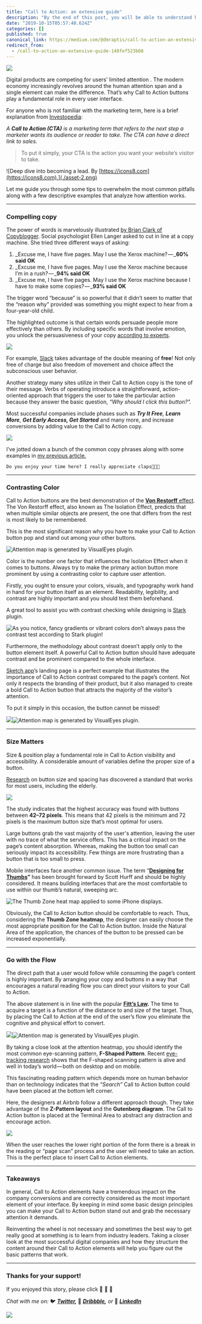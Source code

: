 ```yaml
---
title: "Call to Action: an extensive guide"
description: "By the end of this post, you will be able to understand how attention actually works and convert your visitors into leads."
date: "2019-10-15T05:57:40.624Z"
categories: []
published: true
canonical_link: https://medium.com/@dmraptis/call-to-action-an-extensive-guide-140fef523b08
redirect_from:
  - /call-to-action-an-extensive-guide-140fef523b08
---
```


![](./asset-1.png)

Digital products are competing for users’ limited attention . The modern economy increasingly revolves around the human attention span and a single element can make the difference. That’s why Call to Action buttons play a fundamental role in every user interface.

For anyone who is not familiar with the marketing term, here is a brief explanation from [Investopedia](https://www.investopedia.com/terms/c/call-action-cta.asp):

_A_ **_Call to Action (CTA)_** _is a marketing term that refers to the next step a marketer wants its audience or reader to take. The CTA can have a direct link to sales._

> To put it simply, your CTA is the action you want your website’s visitor to take.

![Deep dive into becoming a lead. By [https://icons8.com](https://icons8.com).](./asset-2.png)

Let me guide you through some tips to overwhelm the most common pitfalls along with a few descriptive examples that analyze how attention works.

---

### Compelling copy

The power of words is marvelously illustrated [by Brian Clark of Copyblogger](http://www.copyblogger.com/the-two-most-important-words-in-blogging/). Social psychologist Ellen Langer asked to cut in line at a copy machine. She tried three different ways of asking:

1.  _Excuse me, I have five pages. May I use the Xerox machine? — _**60% said OK**
2.  _Excuse me, I have five pages. May I use the Xerox machine because I’m in a rush? — _**94% said OK**
3.  _Excuse me, I have five pages. May I use the Xerox machine because I have to make some copies? — _**93% said OK**

The trigger word “because” is so powerful that it didn’t seem to matter that the “reason why” provided was something you might expect to hear from a four-year-old child.

The highlighted outcome is that certain words persuade people more effectively than others. By including specific words that involve emotion, you unlock the persuasiveness of your copy [according to experts](http://www.guilamuir.com/the-12-most-persuasive-words-in-the-english-language/).

![](./asset-3.png)

For example, [Slack](https://slack.com) takes advantage of the double meaning of **free**! Not only free of charge but also freedom of movement and choice affect the subconscious user behavior.

Another strategy many sites utilize in their Call to Action copy is the tone of their message. Verbs of operating introduce a straightforward, action-oriented approach that triggers the user to take the particular action because they answer the basic question, _“Why should I click this button?”._

Most successful companies include phases such as **_Try It Free_**_,_ **_Learn More_**, **_Get Early Access, Get Started_** and many more, and increase conversions by adding value to the Call to Action copy.

![](./asset-4.png)

I’ve jotted down a bunch of the common copy phrases along with some examples in [my previous article.](https://medium.com/@dmraptis/6-call-to-action-copies-that-convert-803f7332ecc5)

`Do you enjoy your time here? I really appreciate claps👏👏👏`

---

### Contrasting Color

Call to Action buttons are the best demonstration of the [**Von Restorff** effect](https://lawsofux.com/von-restorff-effect). The Von Restorff effect, also known as The Isolation Effect, predicts that when multiple similar objects are present, the one that differs from the rest is most likely to be remembered.

This is the most significant reason why you have to make your Call to Action button pop and stand out among your other buttons.

![Attention map is generated by [VisualEyes](https://www.visualeyes.design) plugin.](./asset-5.png)

Color is the number one factor that influences the Isolation Effect when it comes to buttons. Always try to make the primary action button more prominent by using a contrasting color to capture user attention.

Firstly, you ought to ensure your colors, visuals, and typography work hand in hand for your button itself as an element. Readability, legibility, and contrast are highly important and you should test them beforehand.

A great tool to assist you with contrast checking while designing is [Stark](https://www.getstark.co/) plugin.

![As you notice, fancy gradients or vibrant colors don’t always pass the contrast test according to [Stark plugin](https://getstark.co)!](./asset-6.png)

Furthermore, the methodology about contrast doesn’t apply only to the button element itself. A powerful Call to Action button should have adequate contrast and be prominent compared to the whole interface.

[Sketch app](https://www.sketch.com/)’s landing page is a perfect example that illustrates the importance of Call to Action contrast compared to the page’s content. Not only it respects the branding of their product, but it also managed to create a bold Call to Action button that attracts the majority of the visitor’s attention.

To put it simply in this occasion, the button cannot be missed!

![](./asset-7.png)![Attention map is generated by [VisualEyes](https://www.visualeyes.design) plugin.](./asset-8.png)

---

### Size Matters

Size & position play a fundamental role in Call to Action visibility and accessibility. A considerable amount of variables define the proper size of a button.

[Research](https://www.researchgate.net/publication/225367546_Touch_Screen_User_Interfaces_for_Older_Adults_Button_Size_and_Spacing) on button size and spacing has discovered a standard that works for most users, including the elderly.

![](./asset-9.png)

The study indicates that the highest accuracy was found with buttons between **42–72 pixels**. This means that 42 pixels is the minimum and 72 pixels is the maximum button size that’s most optimal for users.

Large buttons grab the vast majority of the user's attention, leaving the user with no trace of what the service offers. This has a critical impact on the page’s content absorption. Whereas, making the button too small can seriously impact its accessibility. Few things are more frustrating than a button that is too small to press.

Mobile interfaces face another common issue. The term “[**Designing for Thumbs**](https://www.scotthurff.com/posts/how-to-design-for-thumbs-in-the-era-of-huge-screens/)**”** has been brought forward by Scott Hurff and should be highly considered. It means building interfaces that are the most comfortable to use within our thumb’s natural, sweeping arc.

![The Thumb Zone heat map applied to some iPhone displays.](./asset-10.png)

Obviously, the Call to Action button should be comfortable to reach. Thus, considering the **Thumb Zone** **heatmap**, the designer can easily choose the most appropriate position for the Call to Action button. Inside the Natural Area of the application, the chances of the button to be pressed can be increased exponentially.

---

### Go with the Flow

The direct path that a user would follow while consuming the page’s content is highly important. By arranging your copy and buttons in a way that encourages a natural reading flow you can direct your visitors to your Call to Action.

The above statement is in line with the popular [**Fitt’s Law**](https://lawsofux.com/fittss-law)**.** The time to acquire a target is a function of the distance to and size of the target. Thus, by placing the Call to Action at the end of the user’s flow you eliminate the cognitive and physical effort to convert.

![](./asset-11.png)![Attention map is generated by [VisualEyes](https://www.visualeyes.design) plugin.](./asset-12.png)

By taking a close look at the attention heatmap, you should identify the most common eye-scanning pattern, **F-Shaped Pattern**. Recent [eye-tracking research](https://www.nngroup.com/articles/f-shaped-pattern-reading-web-content/) shows that the F-shaped scanning pattern is alive and well in today’s world — both on desktop and on mobile.

This fascinating reading pattern which depends more on human behavior than on technology indicates that the _“Search”_ Call to Action button could have been placed at the bottom left corner.

Here, the designers at Airbnb follow a different approach though. They take advantage of the **Z-Pattern layout** and the **Gutenberg diagram**. The Call to Action button is placed at the Terminal Area to abstract any distraction and encourage action.

![](./asset-13.png)

When the user reaches the lower right portion of the form there is a break in the reading or “page scan” process and the user will need to take an action. This is the perfect place to insert Call to Action elements.

---

### Takeaways

In general, Call to Action elements have a tremendous impact on the company conversions and are correctly considered as the most important element of your interface. By keeping in mind some basic design principles you can make your Call to Action button stand out and grab the necessary attention it demands.

Reinventing the wheel is not necessary and sometimes the best way to get really good at something is to learn from industry leaders. Taking a closer look at the most successful digital companies and how they structure the content around their Call to Action elements will help you figure out the basic patterns that work.

---

### Thanks for your support!

If you enjoyed this story, please click 👏 👏 👏

_Chat with me on:_ 🐦  [**_Twitter_**](https://twitter.com/d__raptis)**_,_ 🏀** [**_Dribbble_**](https://dribbble.com/dmraptis)**_,_** _or_  👔  [**_LinkedIn_**](https://www.linkedin.com/in/dimitris-raptis-a7088b132/)

[![](./asset-14.gif)](https://muz.li/?utm_source=medium&utm_campaign=gif-banner)

